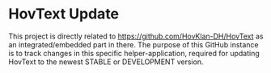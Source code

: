 # HovText Update

This project is directly related to https://github.com/HovKlan-DH/HovText as an integrated/embedded part in there. The purpose of this GitHub instance is to track changes in this specific helper-application, required for updating HovText to the newest STABLE or DEVELOPMENT version.
